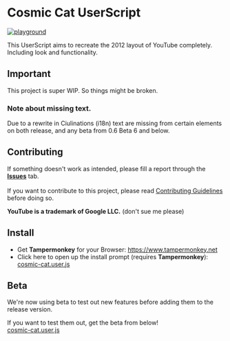 # Cosmic Cat UserScript
[![playground](https://discordapp.com/api/guilds/996349883663523881/widget.png?style=shield)](https://discord.gg/cs6ccRKmjx)

This UserScript aims to recreate the 2012 layout of YouTube completely. Including look and functionality.

## Important

This project is super WIP. So things might be broken.<br/>

### Note about missing text.
Due to a rewrite in Ciulinations (i18n) text are missing from certain elements on both release, and any beta from 0.6 Beta 6 and below.

## Contributing
If something doesn't work as intended, please fill a report through the  [**Issues**](https://github.com/ciulinuwu/cosmic-cat/issues/new/choose) tab.</br></br>
If you want to contribute to this project, please read [Contributing Guidelines](https://github.com/ciulinuwu/cosmic-cat/blob/master/CONTRIBUTING.md) before doing so.

**YouTube is a trademark of Google LLC.** (don't sue me please)

## Install
- Get **Tampermonkey** for your Browser: https://www.tampermonkey.net<br/>
- Click here to open up the install prompt (requires **Tampermonkey**): [cosmic-cat.user.js](https://github.com/ciulinuwu/cosmic-cat/raw/main/cosmic-cat.user.js)

## Beta
We're now using beta to test out new features before adding them to the release version.

If you want to test them out, get the beta from below!<br/>
[cosmic-cat.user.js](https://github.com/ciulinuwu/cosmic-cat/raw/beta/cosmic-cat.user.js)
